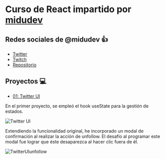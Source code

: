 # Curso de React impartido por [midudev](https://github.com/midudev)

## Redes sociales de @midudev :+1:

- [Twitter](https://twitter.com/midudev)
- [Twitch](https://www.twitch.tv/midudev)
- [Repositorio](https://github.com/midudev/aprendiendo-react)

## Proyectos :computer:

- [01: Twitter UI](https://github.com/ssamusr/curso-react-midudev/tree/main/01.-twitter-ui)

En el primer proyecto, se empleó el hook useState para la gestión de estados. 

![Twitter UI](https://user-images.githubusercontent.com/110935809/221302131-10824005-65cb-4270-926b-e42a3a3d5133.png)

Extendiendo la funcionalidad original, he incorporado un modal de confirmación al realizar la acción de unfollow. El desafío al programar este modal fue lograr que éste desaparezca al hacer clic fuera de él.

![TwitterUIunfollow](https://user-images.githubusercontent.com/110935809/221303169-1a7f2203-a17d-4af9-bc46-7c7efa2305e2.png)
